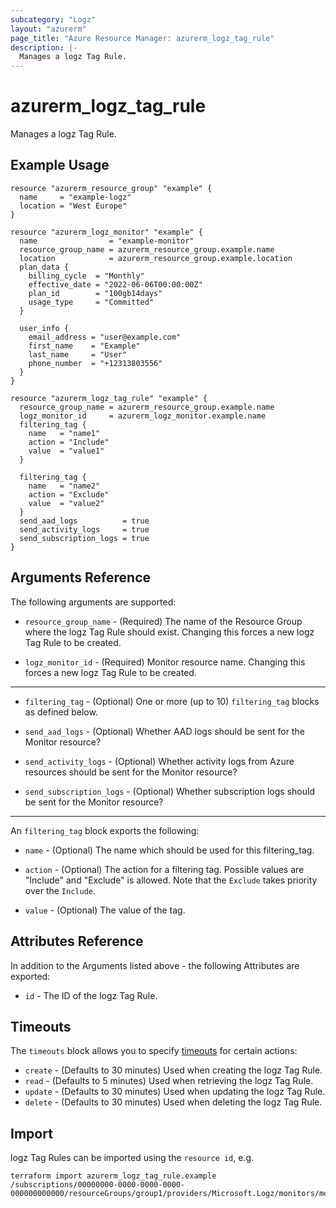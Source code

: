 ```yaml
---
subcategory: "Logz"
layout: "azurerm"
page_title: "Azure Resource Manager: azurerm_logz_tag_rule"
description: |-
  Manages a logz Tag Rule.
---
```


# azurerm_logz_tag_rule

Manages a logz Tag Rule.

## Example Usage

```hcl
resource "azurerm_resource_group" "example" {
  name     = "example-logz"
  location = "West Europe"
}

resource "azurerm_logz_monitor" "example" {
  name                = "example-monitor"
  resource_group_name = azurerm_resource_group.example.name
  location            = azurerm_resource_group.example.location
  plan_data {
    billing_cycle  = "Monthly"
    effective_date = "2022-06-06T00:00:00Z"
    plan_id        = "100gb14days"
    usage_type     = "Committed"
  }

  user_info {
    email_address = "user@example.com"
    first_name    = "Example"
    last_name     = "User"
    phone_number  = "+12313803556"
  }
}

resource "azurerm_logz_tag_rule" "example" {
  resource_group_name = azurerm_resource_group.example.name
  logz_monitor_id     = azurerm_logz_monitor.example.name
  filtering_tag {
    name   = "name1"
    action = "Include"
    value  = "value1"
  }

  filtering_tag {
    name   = "name2"
    action = "Exclude"
    value  = "value2"
  }
  send_aad_logs          = true
  send_activity_logs     = true
  send_subscription_logs = true
}
```

## Arguments Reference

The following arguments are supported:

* `resource_group_name` - (Required) The name of the Resource Group where the logz Tag Rule should exist. Changing this forces a new logz Tag Rule to be created.

* `logz_monitor_id` - (Required) Monitor resource name. Changing this forces a new logz Tag Rule to be created.

---

* `filtering_tag` - (Optional) One or more (up to 10) `filtering_tag` blocks as defined below.

* `send_aad_logs` - (Optional) Whether AAD logs should be sent for the Monitor resource?

* `send_activity_logs` - (Optional) Whether activity logs from Azure resources should be sent for the Monitor resource?

* `send_subscription_logs` - (Optional) Whether subscription logs should be sent for the Monitor resource?

---

An `filtering_tag` block exports the following:

* `name` - (Optional) The name which should be used for this filtering_tag.

* `action` - (Optional) The action for a filtering tag. Possible values are "Include" and "Exclude" is allowed. Note that the `Exclude` takes priority over the `Include`.

* `value` - (Optional) The value of the tag.

## Attributes Reference

In addition to the Arguments listed above - the following Attributes are exported:

* `id` - The ID of the logz Tag Rule.

## Timeouts

The `timeouts` block allows you to specify [timeouts](https://www.terraform.io/docs/configuration/resources.html#timeouts) for certain actions:

* `create` - (Defaults to 30 minutes) Used when creating the logz Tag Rule.
* `read` - (Defaults to 5 minutes) Used when retrieving the logz Tag Rule.
* `update` - (Defaults to 30 minutes) Used when updating the logz Tag Rule.
* `delete` - (Defaults to 30 minutes) Used when deleting the logz Tag Rule.

## Import

logz Tag Rules can be imported using the `resource id`, e.g.

```shell
terraform import azurerm_logz_tag_rule.example /subscriptions/00000000-0000-0000-0000-000000000000/resourceGroups/group1/providers/Microsoft.Logz/monitors/monitor1/tagRules/ruleSet1
```
